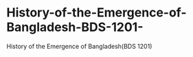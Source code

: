# History-of-the-Emergence-of-Bangladesh-BDS-1201-
History of the Emergence of Bangladesh(BDS 1201)
